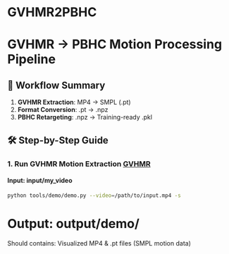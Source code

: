 # GVHMR2PBHC
# GVHMR → PBHC Motion Processing Pipeline


## 🔄 Workflow Summary
1. **GVHMR Extraction**: MP4 → SMPL (.pt)  
2. **Format Conversion**: .pt → .npz  
3. **PBHC Retargeting**: .npz → Training-ready .pkl  

## 🛠️ Step-by-Step Guide

### 1. Run GVHMR Motion Extraction [GVHMR](https://github.com/zju3dv/GVHMR) 
#### Input: input/my_video
```bash
python tools/demo/demo.py --video=/path/to/input.mp4 -s
```

# Output: output/demo/
  Should contains: Visualized MP4 & .pt files (SMPL motion data)
